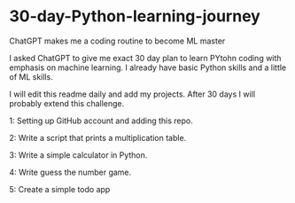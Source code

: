 # 30-day-Python-learning-journey
ChatGPT makes me a coding routine to become ML master

I asked ChatGPT to give me exact 30 day plan to learn PYtohn coding with emphasis on machine learning. I already have basic Python skills and a little of ML skills. 

I will edit this readme daily and add my projects.
After 30 days I will probably extend this challenge.

1: Setting up GitHub account and adding this repo.

2: Write a script that prints a multiplication table.

3: Write a simple calculator in Python.

4: Write guess the number game. 

5: Create a simple todo app
